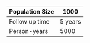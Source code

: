 | Population Size | 1000    |
|-----------------|---------|
| Follow up time  | 5 years |
| Person-years    | 5000 